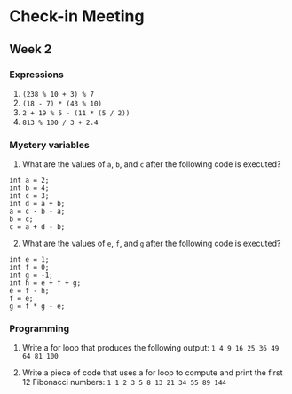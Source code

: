 # Check-in Meeting
## Week 2

### Expressions
  1. `(238 % 10 + 3) % 7`	
  2. `(18 - 7) * (43 % 10)`	
  3. `2 + 19 % 5 - (11 * (5 / 2))`	
  4. `813 % 100 / 3 + 2.4`	

### Mystery variables
1. What are the values of `a`, `b`, and `c` after the following code is executed?
  ```
  int a = 2;
  int b = 4;
  int c = 3;
  int d = a + b;
  a = c - b - a;
  b = c;
  c = a + d - b;
  ```

2. What are the values of `e`, `f`, and `g` after the following code is executed?
  ```
  int e = 1;
  int f = 0;
  int g = -1;
  int h = e + f + g;
  e = f - h;
  f = e;
  g = f * g - e;
  ```

### Programming
1. Write a for loop that produces the following output:
  `1 4 9 16 25 36 49 64 81 100`

2. Write a piece of code that uses a for loop to compute and print the first 12 Fibonacci numbers:
  `1 1 2 3 5 8 13 21 34 55 89 144`
